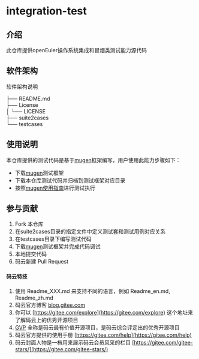 # integration-test

## 介绍
此仓库提供openEuler操作系统集成和冒烟类测试能力源代码

## 软件架构
软件架构说明

├── README.md  
├── License  
│   └── LICENSE  
├── suite2cases  
└── testcases  

## 使用说明
本仓库提供的测试代码是基于[mugen](https://gitee.com/openeuler/test-tools.git)框架编写，用户使用此能力步骤如下：

- 下载[mugen](https://gitee.com/openeuler/test-tools.git)测试框架
- 下载本仓库测试代码并归档到测试框架对应目录
- 按照[mugen使用指南](https://gitee.com/openeuler/test-tools/blob/master/mugen/README.md)进行测试执行

## 参与贡献
1. Fork 本仓库
2. 在suite2cases目录的指定文件中定义测试套和测试用例对应关系
3. 在testcases目录下编写测试代码
4. 下载[mugen](https://gitee.com/openeuler/test-tools.git)测试框架并完成代码调试
5. 本地提交代码
6. 码云新建 Pull Request


#### 码云特技

1.  使用 Readme\_XXX.md 来支持不同的语言，例如 Readme\_en.md, Readme\_zh.md
2.  码云官方博客 [blog.gitee.com](https://blog.gitee.com)
3.  你可以 [https://gitee.com/explore](https://gitee.com/explore) 这个地址来了解码云上的优秀开源项目
4.  [GVP](https://gitee.com/gvp) 全称是码云最有价值开源项目，是码云综合评定出的优秀开源项目
5.  码云官方提供的使用手册 [https://gitee.com/help](https://gitee.com/help)
6.  码云封面人物是一档用来展示码云会员风采的栏目 [https://gitee.com/gitee-stars/](https://gitee.com/gitee-stars/)
